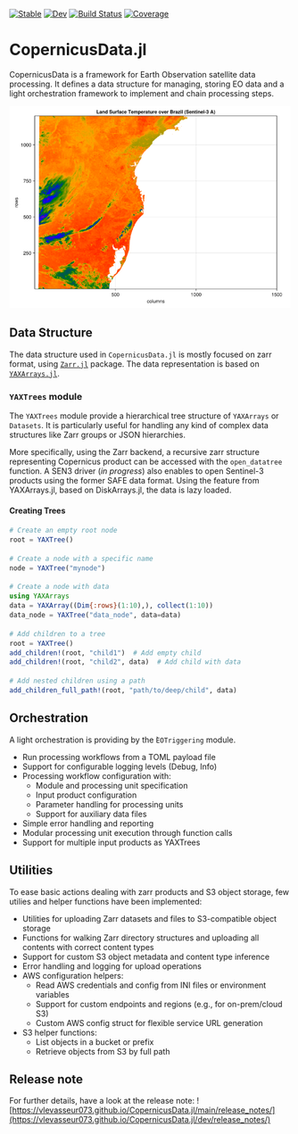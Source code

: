 [![Stable](https://img.shields.io/badge/docs-stable-blue.svg)](https://vlevasseur073.github.io/CopernicusData.jl/stable/)
[![Dev](https://img.shields.io/badge/docs-dev-blue.svg)](https://vlevasseur073.github.io/CopernicusData.jl/dev/)
[![Build Status](https://github.com/vlevasseur073/CopernicusData.jl/actions/workflows/CI.yml/badge.svg?branch=main)](https://github.com/vlevasseur073/CopernicusData.jl/actions/workflows/CI.yml?query=branch%3Amain)
[![Coverage](https://codecov.io/gh/vlevasseur073/CopernicusData.jl/branch/main/graph/badge.svg)](https://codecov.io/gh/vlevasseur073/CopernicusData.jl)

# CopernicusData.jl

CopernicusData is a framework for Earth Observation satellite data processing.
It defines a data structure for managing, storing EO data and a light orchestration framework to implement and chain processing steps.

![](docs/resources/s3a_lst_brazil.png)

## Data Structure

The data structure used in `CopernicusData.jl` is mostly focused on zarr format, 
using [`Zarr.jl`](https://github.com/JuliaIO/Zarr.jl) package.
The data representation is based on [`YAXArrays.jl`](https://github.com/JuliaDataCubes/YAXArrays.jl).

### `YAXTrees` module

 The `YAXTrees` module provide a hierarchical tree structure of `YAXArrays` or `Datasets`.
 It is particularly useful for handling any kind of complex data structures like Zarr groups or JSON hierarchies.

More specifically, using the Zarr backend, a recursive zarr structure representing Copernicus product can be accessed with the `open_datatree`
function.
A SEN3 driver (*in progress*) also enables to open Sentinel-3 products using the former SAFE data format.
Using the feature from YAXArrays.jl, based on DiskArrays.jl, the data is lazy loaded.


#### Creating Trees

```julia
# Create an empty root node
root = YAXTree()

# Create a node with a specific name
node = YAXTree("mynode")

# Create a node with data
using YAXArrays
data = YAXArray((Dim{:rows}(1:10),), collect(1:10))
data_node = YAXTree("data_node", data=data)

# Add children to a tree
root = YAXTree()
add_children!(root, "child1")  # Add empty child
add_children!(root, "child2", data)  # Add child with data

# Add nested children using a path
add_children_full_path!(root, "path/to/deep/child", data)
```

## Orchestration

A light orchestration is providing by the ̀`EOTriggering` module.

* Run processing workflows from a TOML payload file
* Support for configurable logging levels (Debug, Info)
* Processing workflow configuration with:
  * Module and processing unit specification
  * Input product configuration
  * Parameter handling for processing units
  * Support for auxiliary data files
* Simple error handling and reporting
* Modular processing unit execution through function calls
* Support for multiple input products as YAXTrees


## Utilities

To ease basic actions dealing with zarr products and S3 object storage, few utilies and helper functions have been implemented:

* Utilities for uploading Zarr datasets and files to S3-compatible object storage
* Functions for walking Zarr directory structures and uploading all contents with correct content types
* Support for custom S3 object metadata and content type inference
* Error handling and logging for upload operations
* AWS configuration helpers:
  * Read AWS credentials and config from INI files or environment variables
  * Support for custom endpoints and regions (e.g., for on-prem/cloud S3)
  * Custom AWS config struct for flexible service URL generation
* S3 helper functions:
  * List objects in a bucket or prefix
  * Retrieve objects from S3 by full path

## Release note

For further details, have a look at the release note:
![https://vlevasseur073.github.io/CopernicusData.jl/main/release_notes/](https://vlevasseur073.github.io/CopernicusData.jl/dev/release_notes/)